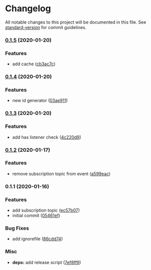 # Changelog

All notable changes to this project will be documented in this file. See [standard-version](https://github.com/conventional-changelog/standard-version) for commit guidelines.

### [0.1.5](https://gitlab.com/m03geek/mqee/compare/v0.1.4...v0.1.5) (2020-01-20)


### Features

* add cache ([cb3ac7c](https://gitlab.com/m03geek/mqee/commit/cb3ac7cef7a1d37e3fd425fdc6a2f53ffd6084bb))

### [0.1.4](https://gitlab.com/m03geek/mqee/compare/v0.1.3...v0.1.4) (2020-01-20)


### Features

* new id generator ([03ae911](https://gitlab.com/m03geek/mqee/commit/03ae91160fde3d010ba6bca05f9e39100cc1574a))

### [0.1.3](https://gitlab.com/m03geek/mqee/compare/v0.1.2...v0.1.3) (2020-01-20)


### Features

* add has listener check ([4c220d9](https://gitlab.com/m03geek/mqee/commit/4c220d9944a2907a62213c90d178a41709a4eb62))

### [0.1.2](https://gitlab.com/m03geek/mqee/compare/v0.1.1...v0.1.2) (2020-01-17)


### Features

* remove subscription topic from event ([a599eac](https://gitlab.com/m03geek/mqee/commit/a599eac9b841afc6865fa19e62bce9774e3ed5cd))

### 0.1.1 (2020-01-16)


### Features

* add subscription topic ([ec57b07](https://gitlab.com/m03geek/mqee/commit/ec57b0712b4e8e753269ac12dfd1257ff0668c3c))
* initial commit ([05461ef](https://gitlab.com/m03geek/mqee/commit/05461ef3d1ada2e55fdb75e2e8e0964c3539b426))


### Bug Fixes

* add ignorefile ([86cdd74](https://gitlab.com/m03geek/mqee/commit/86cdd74a2224a29a1d568c95b881016cc6def3f5))


### Misc

* **deps:** add release script ([7ef8ff9](https://gitlab.com/m03geek/mqee/commit/7ef8ff9781226070b5542735bf7ffd9d2fd5dfcb))
